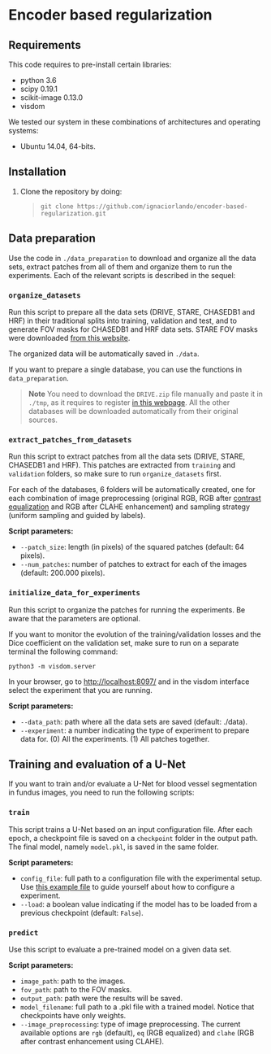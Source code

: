 # Encoder based regularization

## Requirements

This code requires to pre-install certain libraries:

* python 3.6
* scipy 0.19.1
* scikit-image 0.13.0
* visdom

We tested our system in these combinations of architectures and operating systems:
- Ubuntu 14.04, 64-bits.

## Installation

1. Clone the repository by doing:
    
    > ```git clone https://github.com/ignaciorlando/encoder-based-regularization.git```

## Data preparation

Use the code in ```./data_preparation``` to download and organize all the data sets, extract patches from all of them and organize them to run the experiments.
Each of the relevant scripts is described in the sequel:

### ```organize_datasets``` 

Run this script to prepare all the data sets (DRIVE, STARE, CHASEDB1 and HRF) in their traditional splits into training, validation and test, and to generate FOV masks for CHASEDB1 and HRF data sets. STARE FOV masks were downloaded [from this website](http://www.uhu.es/retinopathy/muestras2.php).

The organized data will be automatically saved in ```./data```. 

If you want to prepare a single database, you can use the functions in ```data_preparation```.

> **Note** You need to download the ```DRIVE.zip``` file manually and paste it in ```./tmp```, as it requires to register [in this webpage](https://www.isi.uu.nl/Research/Databases/DRIVE/download.php). All the other databases will be downloaded automatically from their original sources.


### ```extract_patches_from_datasets```

Run this script to extract patches from all the data sets (DRIVE, STARE, CHASEDB1 and HRF). This patches are extracted from ```training``` and ```validation``` folders, so make sure to run ```organize_datasets``` first.

For each of the databases, 6 folders will be automatically created, one for each combination of image preprocessing (original RGB, RGB after [contrast equalization](https://arxiv.org/abs/1706.03008) and RGB after CLAHE enhancement) and sampling strategy (uniform sampling and guided by labels).

**Script parameters:**
- ```--patch_size```: length (in pixels) of the squared patches (default: 64 pixels).
- ```--num_patches```: number of patches to extract for each of the images (default: 200.000 pixels).


### ```initialize_data_for_experiments```

Run this script to organize the patches for running the experiments. Be aware that the parameters are optional.

If you want to monitor the evolution of the training/validation losses and the Dice coefficient on the validation set, make sure to run on a separate terminal the following command:

```python3 -m visdom.server```

In your browser, go to [http://localhost:8097/](http://localhost:8097/) and in the visdom interface select the experiment that you are running.

**Script parameters:**
- ```--data_path```: path where all the data sets are saved (default: ./data).
- ```--experiment```: a number indicating the type of experiment to prepare data for. (0) All the experiments. (1) All patches together.



## Training and evaluation of a U-Net

If you want to train and/or evaluate a U-Net for blood vessel segmentation in fundus images, you need to run the following scripts:

### ```train```

This script trains a U-Net based on an input configuration file. After each epoch, a checkpoint file is saved on a ```checkpoint``` folder in the output path. The final model, namely ```model.pkl```, is saved in the same folder.

**Script parameters:**
- ```config_file```: full path to a configuration file with the experimental setup. Use [this example file](https://github.com/ignaciorlando/encoder-based-regularization/blob/master/experiments/example.ini) to guide yourself about how to configure a experiment.
- ```--load```: a boolean value indicating if the model has to be loaded from a previous checkpoint (default: ```False```).

### ```predict```

Use this script to evaluate a pre-trained model on a given data set.

**Script parameters:**
- ```image_path```: path to the images.
- ```fov_path```: path to the FOV masks.
- ```output_path```: path were the results will be saved.
- ```model_filename```: full path to a .pkl file with a trained model. Notice that checkpoints have only weights.
- ```--image_preprocessing```: type of image preprocessing. The current available options are ```rgb``` (default), ```eq``` (RGB equalized) and ```clahe``` (RGB after contrast enhancement using CLAHE).

